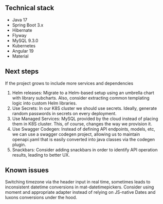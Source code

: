 
## Technical stack

- Java 17
- Spring Boot 3.x
- Hibernate
- Flyway
- MySQL 9.3.0
- Kubernetes
- Angular 19
- Material

## Next steps

If the project grows to include more services and dependencies

1. Helm releases: Migrate to a Helm-based setup using an umbrella chart with library subcharts. Also, consider extracting common templating logic into custom Helm libraries.
2. Use Secrets: In our K8S cluster we should use secrets. Ideally, generate random passwords in secrets on every deployment.
3. Use Managed Services: MySQL provided by the cloud instead of placing them in K8S cluster. This, of course, changes the way we provision it.
4. Use Swagger Codegen: Instead of defining API endpoints, models, etc, we can use a swagger codegen project, allowing us to maintain openapi.yaml that is easily converted into java classes via the codegen plugin.
5. Snackbars: Consider adding snackbars in order to identify API operation results, leading to better UX.

## Known issues

Switching timezone via the header input in real time, sometimes leads to inconsistent datetime conversions in mat-datetimepickers.
Consider using moment and appropriate adapter instead of relying on JS-native Dates and luxons conversions under the hood.

